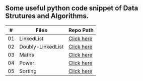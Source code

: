 ## Some useful python code snippet of Data Strutures and Algorithms.


|  #  | Files                                                                                                  | Repo Path                                |
| :-: | -------------------------------------------------------------------------------------------------------- | ---------------------------------------------- |
| 01  | LinkedList | [Click here](https://github.com/amisha26/Python-Code-Snippet/blob/master/Codes/ll.py)      |
| 02  | Doubly-LinkedList   | [Click here](https://github.com/amisha26/Python-Code-Snippet/blob/master/Codes/dll.py) |
| 03  | Maths   | [Click here](https://github.com/amisha26/Python-Code-Snippet/blob/master/Codes/maths.py) |
| 04  | Power  | [Click here](https://github.com/amisha26/Python-Code-Snippet/blob/master/Codes/power.py) |
| 05  | Sorting  | [Click here](https://github.com/amisha26/Python-Code-Snippet/blob/master/Codes/sorting.py) |

